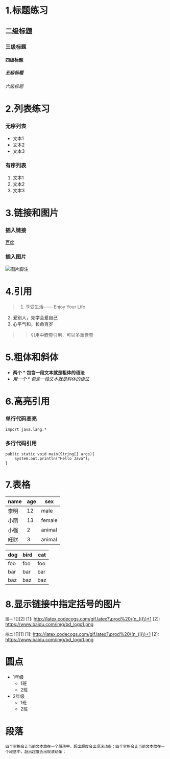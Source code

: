 # 1.标题练习
## 二级标题
### 三级标题
#### 四级标题
##### 五级标题
###### 六级标题

# 2.列表练习
### 无序列表
- 文本1
- 文本2
- 文本3
### 有序列表
1. 文本1
2. 文本2
3. 文本3

# 3.链接和图片
### 插入链接
[百度](http://www.baidu.com)
### 插入图片
![图片脚注](https://www.baidu.com/img/bd_logo1.png)

# 4.引用
> 1. 享受生活—— Enjoy Your Life 
2. 爱别人，先学会爱自己
3. 心平气和，长命百岁
>> 引用中嵌套引用，可以多重嵌套

# 5.粗体和斜体
- **两个 * 包含一段文本就是粗体的语法**
- *用一个 * 包含一段文本就是斜体的语法*

# 6.高亮引用
### 单行代码高亮
`import java.lang.*`
### 多行代码引用
```
public static void main(String[] args){
	System.out.println("Hello Java");
}
```

# 7.表格
|name|age|sex|
|----|---|---|
|李明|12|male|
|小丽|13|female|
|小强|2|animal|
|旺财|3|animal|

dog | bird | cat
----|------|----
foo | foo  | foo
bar | bar  | bar
baz | baz  | baz

# 8.显示链接中指定括号的图片
`图一` ![][2]
[1]: http://latex.codecogs.com/gif.latex?\prod%20\(n_{i}\)+1
[2]: https://www.baidu.com/img/bd_logo1.png

`图二` ![][1]
[1]: http://latex.codecogs.com/gif.latex?\prod%20\(n_{i}\)+1
[2]: https://www.baidu.com/img/bd_logo1.png

# 圆点
* 1年级
  * 1班
  * 2班
* 2年级
  * 1班
  * 2班

# 段落
    四个空格会让当前文本放在一个段落中，超出超度会出现滚动条；四个空格会让当前文本放在一个段落中，超出超度会出现滚动条；